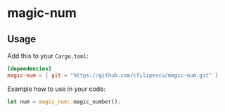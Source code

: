 # magic-num

## Usage

Add this to your `Cargo.toml`:

```toml
[dependencies]
magic-num = { git = "https://github.com/cfilipescu/magic-num.git" }
```

Example how to use in your code:
```rust
let num = magic_num::magic_number();
```

